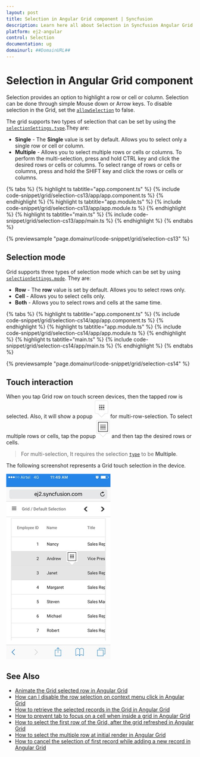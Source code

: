 ```yaml
---
layout: post
title: Selection in Angular Grid component | Syncfusion
description: Learn here all about Selection in Syncfusion Angular Grid component of Syncfusion Essential JS 2 and more.
platform: ej2-angular
control: Selection 
documentation: ug
domainurl: ##DomainURL##
---
```


# Selection in Angular Grid component

Selection provides an option to highlight a row or cell or column.
Selection can be done through simple Mouse down or Arrow keys.
To disable selection in the Grid, set the [`allowSelection`](https://ej2.syncfusion.com/angular/documentation/api/grid/#allowselection) to false.

The grid supports two types of selection that can be set by using the
[`selectionSettings.type`](https://ej2.syncfusion.com/angular/documentation/api/grid/selectionSettings/#type).They are:

* **Single** - The **Single** value is set by default. Allows you to select only a single row or cell or column.
* **Multiple** - Allows you to select multiple rows or cells or columns.
To perform the multi-selection, press and hold CTRL key and click the desired rows or cells  or columns.
To select range of rows or cells or columns, press and hold the SHIFT key and click the rows or cells or columns.

{% tabs %}
{% highlight ts tabtitle="app.component.ts" %}
{% include code-snippet/grid/selection-cs13/app/app.component.ts %}
{% endhighlight %}
{% highlight ts tabtitle="app.module.ts" %}
{% include code-snippet/grid/selection-cs13/app/app.module.ts %}
{% endhighlight %}
{% highlight ts tabtitle="main.ts" %}
{% include code-snippet/grid/selection-cs13/app/main.ts %}
{% endhighlight %}
{% endtabs %}
  
{% previewsample "page.domainurl/code-snippet/grid/selection-cs13" %}

## Selection mode

Grid supports three types of selection mode which can be set by using
[`selectionSettings.mode`](https://ej2.syncfusion.com/angular/documentation/api/grid/selectionSettings/#mode). They are:

* **Row** - The **row** value is set by default. Allows you to select rows only.
* **Cell** - Allows you to select cells only.
* **Both** - Allows you to select rows and cells at the same time.

{% tabs %}
{% highlight ts tabtitle="app.component.ts" %}
{% include code-snippet/grid/selection-cs14/app/app.component.ts %}
{% endhighlight %}
{% highlight ts tabtitle="app.module.ts" %}
{% include code-snippet/grid/selection-cs14/app/app.module.ts %}
{% endhighlight %}
{% highlight ts tabtitle="main.ts" %}
{% include code-snippet/grid/selection-cs14/app/main.ts %}
{% endhighlight %}
{% endtabs %}
  
{% previewsample "page.domainurl/code-snippet/grid/selection-cs14" %}

## Touch interaction

When you tap Grid row on touch screen devices, then the tapped row is selected.
Also, it will show a popup ![Multi row selection](../images/selection.jpg)  for multi-row-selection.
To select multiple rows or cells, tap the popup![Multi row or cell selection](../images/mselection.jpg)  and then tap the desired rows or cells.

> For multi-selection, It requires the selection [`type`](https://ej2.syncfusion.com/angular/documentation/api/grid/selectionSettings/#type) to be **Multiple**.

The following screenshot represents a Grid touch selection in the device.

![Touch Interaction](../images/touch-selection.jpg)

## See Also

* [Animate the Grid selected row in Angular Grid](https://www.syncfusion.com/forums/156448/animate-the-grid-selected-row-in-angular-grid)
* [How can I disable the row selection on context menu click in Angular Grid](https://www.syncfusion.com/forums/143449/how-can-i-disable-the-row-selection-on-context-menu-click-in-angular-grid)
* [How to retrieve the selected records in the Grid in Angular Grid](https://www.syncfusion.com/forums/150200/how-to-retrieve-the-selected-records-in-the-grid-in-angular-grid)
* [How to prevent tab to focus on a cell when inside a grid in Angular Grid](https://www.syncfusion.com/forums/156333/how-to-prevent-tab-to-focus-on-a-cell-when-inside-a-grid-in-angular-grid)
* [How to select the first row of the Grid, after the grid refreshed in Angular Grid](https://www.syncfusion.com/forums/152715/how-to-select-the-first-row-of-the-grid-after-the-grid-refreshed-in-angular-grid)
* [How to select the multiple row at initial render in Angular Grid](https://www.syncfusion.com/forums/156142/how-to-select-the-multiple-row-at-initial-render-in-angular-grid)
* [How to cancel the selection of first record while adding a new record in Angular Grid](https://www.syncfusion.com/forums/163325/how-to-cancel-the-selection-of-first-record-while-adding-a-new-record-in-angular-grid)